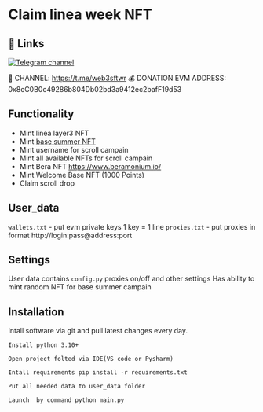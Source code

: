 # Claim linea week NFT

## 🔗 Links

[![Telegram channel](https://img.shields.io/endpoint?url=https://runkit.io/damiankrawczyk/telegram-badge/branches/master?url=https://t.me/web3sftwr)](https://t.me/web3sftwr)

🔔 CHANNEL: https://t.me/web3sftwr
💰 DONATION EVM ADDRESS: 0x8cC0B0c49286b804Db02bd3a9412ec2bafF19d53

## Functionality

- Mint linea layer3 NFT
- Mint [base summer NFT](https://wallet.coinbase.com/)
- Mint username for scroll campain
- Mint all available NFTs for scroll campain
- Mint Bera NFT https://www.beramonium.io/
- Mint Welcome Base NFT (1000 Points)
- Claim scroll drop

## User_data

`wallets.txt` - put evm private keys 1 key = 1 line
`proxies.txt` - put proxies in format http://login:pass@address:port

## Settings

User data contains `config.py` proxies on/off and other settings
Has ability to mint random NFT for base summer campain

## Installation

Intall software via git and pull latest changes every day.

```
Install python 3.10+

Open project folted via IDE(VS code or Pysharm)

Intall requirements pip install -r requirements.txt

Put all needed data to user_data folder

Launch  by command python main.py
```
